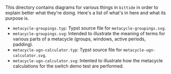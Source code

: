 <!--
SPDX-FileCopyrightText: 2025 Google LLC

SPDX-License-Identifier: Apache-2.0
-->

This directory contains diagrams for various things in `bittide` in order to explain
better what they're doing. Here's a list of what's in here and what its purpose is.

- `metacycle-groupings.typ`: Typst source file for `metacycle-groupings.svg`.
- `metacycle-groupings.svg`: Intended to illustrate the meaning of terms for various
  parts of a metacycle (groups, windows, active periods, padding).
- `metacycle-ugn-calculator.typ`: Typst source file for `metacycle-ugn-calculator.svg`.
- `metacycle-ugn-calculator.svg`: Intented to illustrate how the metacycle calculations
  for the switch demo test are performed.
